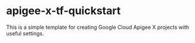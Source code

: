 # apigee-x-tf-quickstart
This is a simple template for creating Google Cloud Apigee X projects with useful settings.
